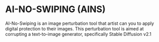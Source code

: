 # AI-NO-SWIPING (AINS)
AI-No-Swiping is an image perturbation tool that artist can you to apply digital protection to their images. This perturbation tool is aimed at corrupting a text-to-image generator, specifically Stable Diffusion v2.1
